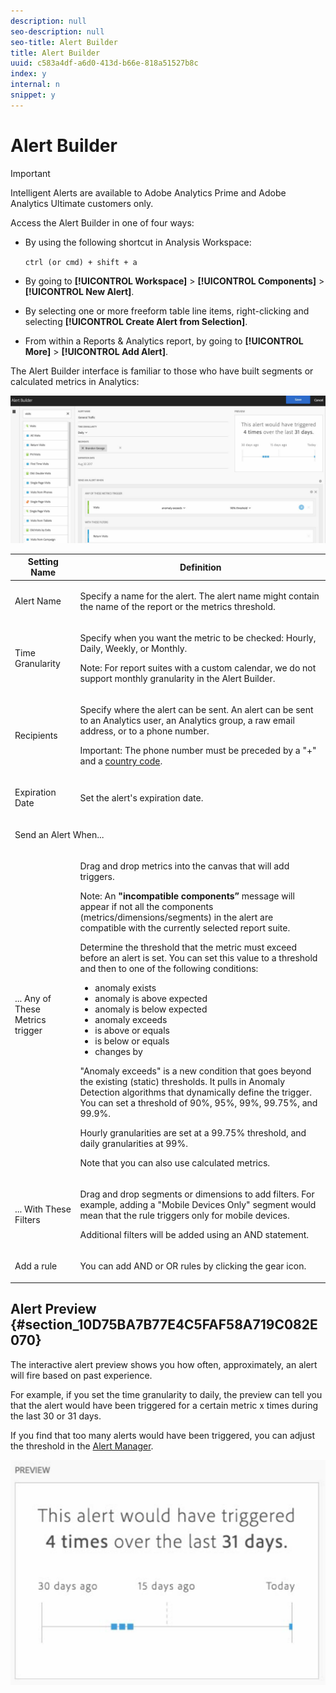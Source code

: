 ```yaml
---
description: null
seo-description: null
seo-title: Alert Builder
title: Alert Builder
uuid: c583a4df-a6d0-413d-b66e-818a51527b8c
index: y
internal: n
snippet: y
---
```


# Alert Builder

>[!IMPORTANT]
>
>Intelligent Alerts are available to Adobe Analytics Prime and Adobe Analytics Ultimate customers only.

Access the Alert Builder in one of four ways:

* By using the following shortcut in Analysis Workspace:

  `ctrl (or cmd) + shift + a` 
* By going to **[!UICONTROL Workspace]** > **[!UICONTROL Components]** > **[!UICONTROL New Alert]**. 
* By selecting one or more freeform table line items, right-clicking and selecting **[!UICONTROL Create Alert from Selection]**. 
* From within a Reports & Analytics report, by going to **[!UICONTROL More]** > **[!UICONTROL Add Alert]**.

The Alert Builder interface is familiar to those who have built segments or calculated metrics in Analytics:

![](assets/alert_builder.png)

<table id="table_FFAA317BB96D4C389650243F71D99BD4"> 
 <thead> 
  <tr> 
   <th colname="col1" class="entry"> Setting Name </th> 
   <th colname="col2" class="entry"> Definition </th> 
  </tr>
 </thead>
 <tbody> 
  <tr> 
   <td colname="col1"> <p>Alert Name </p> </td> 
   <td colname="col2"> <p>Specify a name for the alert. The alert name might contain the name of the report or the metrics threshold. </p> </td> 
  </tr> 
  <tr> 
   <td colname="col1"> <p>Time Granularity </p> </td> 
   <td colname="col2"> <p>Specify when you want the metric to be checked: Hourly, Daily, Weekly, or Monthly. </p> <p>Note:  For report suites with a custom calendar, we do not support monthly granularity in the Alert Builder. </p> </td> 
  </tr> 
  <tr> 
   <td colname="col1"> <p>Recipients </p> </td> 
   <td colname="col2"> <p>Specify where the alert can be sent. An alert can be sent to an Analytics user, an Analytics group, a raw email address, or to a phone number. <p>Important: The phone number must be preceded by a "+" and a <a href="https://countrycode.org/" format="https" scope="external"> country code</a>. </p> </p> </td> 
  </tr> 
  <tr> 
   <td colname="col1"> <p>Expiration Date </p> </td> 
   <td colname="col2"> <p>Set the alert's expiration date. </p> </td> 
  </tr> 
  <tr> 
   <td colspan="2"> <p>Send an Alert When... </p> </td> 
  </tr> 
  <tr> 
   <td colname="col1"> <p>... Any of These Metrics trigger </p> </td> 
   <td colname="col2"> <p>Drag and drop metrics into the canvas that will add triggers. </p> <p>Note: An <b>"incompatible components”</b> message will appear if not all the components (metrics/dimensions/segments) in the alert are compatible with the currently selected report suite. </p> <p>Determine the threshold that the metric must exceed before an alert is set. You can set this value to a threshold and then to one of the following conditions: </p> 
    <ul id="ul_381B5484577E46E293638EB78E7FAF0A"> 
     <li id="li_F76491EF23C54ED5A85F337EB3E85422">anomaly exists </li> 
     <li id="li_FD0F08AA2BFF4675A97CAB5B243FC10F">anomaly is above expected </li> 
     <li id="li_5F0E6AF53A634959B3E7BC2798E1029D">anomaly is below expected </li> 
     <li id="li_87830B91CBEE4ABC9652E235B3A365DD">anomaly exceeds </li> 
     <li id="li_418DB02C35354CAB94995BB6F699D322">is above or equals </li> 
     <li id="li_C39FEDDF90444EEBB99BE0A4A68622A1">is below or equals </li> 
     <li id="li_6A2064BB8D08436DA734024AEDFB76A3">changes by </li> 
    </ul> <p>"Anomaly exceeds" is a new condition that goes beyond the existing (static) thresholds. It pulls in Anomaly Detection algorithms that dynamically define the trigger. You can set a threshold of 90%, 95%, 99%, 99.75%, and 99.9%. </p> <p> Hourly granularities are set at a 99.75% threshold, and daily granularities at 99%. </p> <p>Note that you can also use calculated metrics. </p> </td> 
  </tr> 
  <tr> 
   <td colname="col1"> <p>... With These Filters </p> </td> 
   <td colname="col2"> <p>Drag and drop segments or dimensions to add filters. For example, adding a "Mobile Devices Only" segment would mean that the rule triggers only for mobile devices. </p> <p>Additional filters will be added using an AND statement. </p> </td> 
  </tr> 
  <tr> 
   <td colname="col1"> <p>Add a rule </p> </td> 
   <td colname="col2"> <p>You can add AND or OR rules by clicking the gear icon. </p> </td> 
  </tr> 
 </tbody> 
</table>

## Alert Preview {#section_10D75BA7B77E4C5FAF58A719C082E070}

The interactive alert preview shows you how often, approximately, an alert will fire based on past experience.

For example, if you set the time granularity to daily, the preview can tell you that the alert would have been triggered for a certain metric x times during the last 30 or 31 days.

If you find that too many alerts would have been triggered, you can adjust the threshold in the [Alert Manager](../../analysis_workspace/c_intelligent_alerts/alert-manager.md#concept_633AE746900B44D2A7045386B526ED8D).

![](assets/alert_preview.png)

